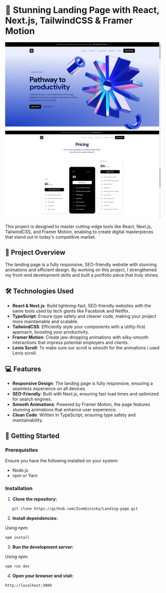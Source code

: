 # 🚀 Stunning Landing Page with React, Next.js, TailwindCSS & Framer Motion

![Landing Page Screenshot](./src/assets/landingpage2.png)
![Landing Page Screenshot](./src/assets/landingpage1.png)

This project is designed to master cutting-edge tools like React, Next.js, TailwindCSS, and Framer Motion, enabling to
create digital masterpieces that stand out in today's competitive market.

## 🎯 Project Overview

The landing page is a fully responsive, SEO-friendly website with stunning animations and efficient design. By working
on this project, I strengthened my front-end development skills and built a portfolio piece that truly shines.

## 🛠️ Technologies Used

- **React & Next.js**: Build lightning-fast, SEO-friendly websites with the same tools used by tech giants like Facebook
  and Netflix.
- **TypeScript**: Ensure type safety and cleaner code, making your project more maintainable and scalable.
- **TailwindCSS**: Efficiently style your components with a utility-first approach, boosting your productivity.
- **Framer Motion**: Create jaw-dropping animations with silky-smooth interactions that impress potential employers and
  clients.
- **Lenis Scroll**: To make sure our scroll is smooth for the animations i used Lenis scroll.

## 💻 Features

- **Responsive Design**: The landing page is fully responsive, ensuring a seamless experience on all devices.
- **SEO-Friendly**: Built with Next.js, ensuring fast load times and optimized for search engines.
- **Smooth Animations**: Powered by Framer Motion, the page features stunning animations that enhance user experience.
- **Clean Code**: Written in TypeScript, ensuring type safety and maintainability.

## 🚀 Getting Started

### Prerequisites

Ensure you have the following installed on your system:

- Node.js
- npm or Yarn

### Installation

1. **Clone the repository:**

```bash
   git clone https://github.com/Zsombinszky/Landing-page.git
```

2. **Install dependencies:**

Using npm:

```bash
npm install
```

3. **Run the development server:**

Using npm:

```bash
npm run dev
```

4. **Open your browser and visit:**

```bash
http://localhost:3000
```
